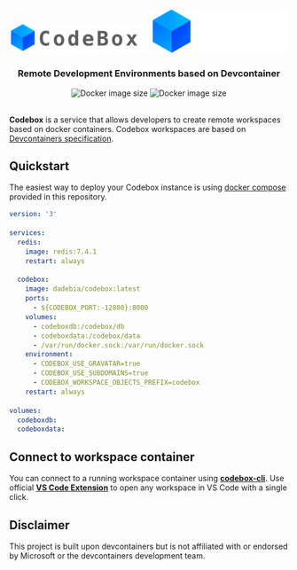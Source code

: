 <div align="center">
    <img src="./app/src/assets/images/logo-black.png#gh-light-mode-only" style="max-width: 250px">
    <img src="./app/src/assets/images/logo-white.png#gh-dark-mode-only" style="max-width: 250px">

  <h3>
    Remote Development Environments based on Devcontainer
  </h3>
    <img alt="Docker image size" src="https://badgen.net/docker/size/dadebia/codebox?icon=docker&label=image%20size
    ">
    <img alt="Docker image size" src="https://badgen.net/docker/pulls/dadebia/codebox?icon=docker&label=pulls
    ">

  <br>
  <br>

</div>

**Codebox** is a service that allows developers to create remote workspaces based on docker containers. Codebox workspaces are based on [Devcontainers specification](https://containers.dev/). 

## Quickstart

The easiest way to deploy your Codebox instance is using [docker compose](./docker-compose.yml) provided in this repository.

```yaml
version: '3'

services:
  redis:
    image: redis:7.4.1
    restart: always

  codebox:
    image: dadebia/codebox:latest
    ports:
      - ${CODEBOX_PORT:-12800}:8000
    volumes:
      - codeboxdb:/codebox/db
      - codeboxdata:/codebox/data
      - /var/run/docker.sock:/var/run/docker.sock
    environment:
      - CODEBOX_USE_GRAVATAR=true
      - CODEBOX_USE_SUBDOMAINS=true
      - CODEBOX_WORKSPACE_OBJECTS_PREFIX=codebox
    restart: always

volumes:
  codeboxdb:
  codeboxdata:
```

## Connect to workspace container

You can connect to a running workspace container using [**codebox-cli**](https://github.com/davidebianchi03/codebox-cli). Use official [**VS Code Extension**](https://github.com/davidebianchi03/codebox-cli) to open any workspace in VS Code with a single click.

## Disclaimer

This project is built upon devcontainers but is not affiliated with or endorsed by Microsoft or the devcontainers development team.